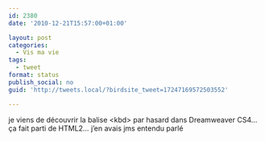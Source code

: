 ```yaml
---
id: 2380
date: '2010-12-21T15:57:00+01:00'

layout: post
categories:
  - Vis ma vie
tags:
  - tweet
format: status
publish_social: no
guid: 'http://tweets.local/?birdsite_tweet=17247169572503552'

---
```


je viens de découvrir la balise &lt;kbd&gt; par hasard dans Dreamweaver CS4… ça fait parti de HTML2… j’en avais jms entendu parlé